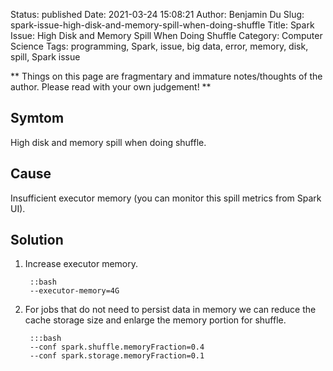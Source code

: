 Status: published
Date: 2021-03-24 15:08:21
Author: Benjamin Du
Slug: spark-issue-high-disk-and-memory-spill-when-doing-shuffle
Title: Spark Issue: High Disk and Memory Spill When Doing Shuffle
Category: Computer Science
Tags: programming, Spark, issue, big data, error, memory, disk, spill, Spark issue

**
Things on this page are fragmentary and immature notes/thoughts of the author.
Please read with your own judgement!
**

## Symtom

High disk and memory spill when doing shuffle.

## Cause

Insufficient executor memory (you can monitor this spill metrics from Spark UI).

## Solution

1. Increase executor memory. 

        ::bash
        --executor-memory=4G

2. For jobs that do not need to persist data in memory 
    we can reduce the cache storage size and enlarge the memory portion for shuffle.

        :::bash
        --conf spark.shuffle.memoryFraction=0.4 
        --conf spark.storage.memoryFraction=0.1 
